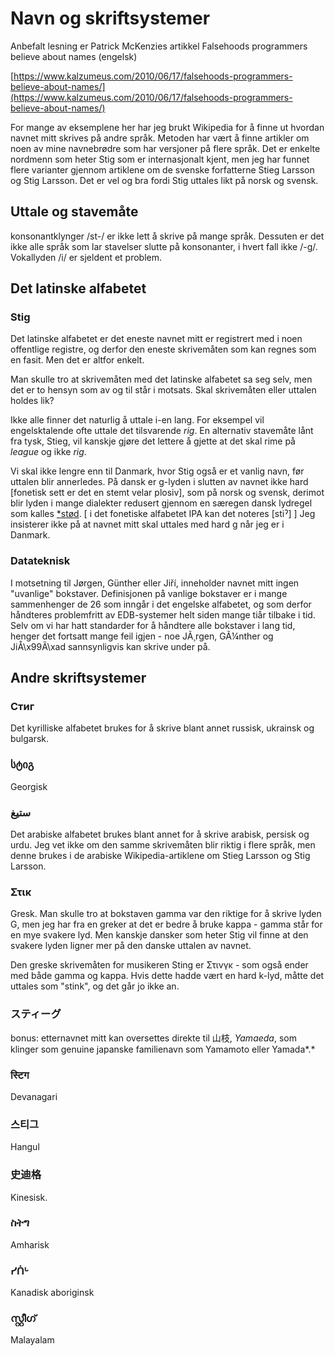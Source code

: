 # Navn og skriftsystemer

Anbefalt lesning er Patrick McKenzies artikkel Falsehoods programmers believe about names (engelsk)

[https://www.kalzumeus.com/2010/06/17/falsehoods-programmers-believe-about-names/](https://www.kalzumeus.com/2010/06/17/falsehoods-programmers-believe-about-names/)

For mange av eksemplene her har jeg brukt Wikipedia for å finne ut hvordan navnet mitt skrives på andre språk. Metoden har vært å finne artikler om noen av mine navnebrødre som har versjoner på flere språk. Det er enkelte nordmenn som heter Stig som er internasjonalt kjent, men jeg har funnet flere varianter gjennom artiklene om de svenske forfatterne Stieg Larsson og Stig Larsson. Det er vel og bra fordi Stig uttales likt på norsk og svensk.

## Uttale og stavemåte

konsonantklynger /st-/ er ikke lett å skrive på mange språk. Dessuten er det ikke alle språk som lar stavelser slutte på konsonanter, i hvert fall ikke /-g/. Vokallyden /i/ er sjeldent et problem.

## Det latinske alfabetet

### Stig

Det latinske alfabetet er det eneste navnet mitt er registrert med i noen offentlige registre, og derfor den eneste skrivemåten som kan regnes som en fasit. Men det er altfor enkelt.

Man skulle tro at skrivemåten med det latinske alfabetet sa seg selv, men det er to hensyn som av og til står i motsats. Skal skrivemåten eller uttalen holdes lik?

Ikke alle finner det naturlig å uttale i-en lang. For eksempel vil engelsktalende ofte uttale det tilsvarende *rig*. En alternativ stavemåte lånt fra tysk, Stieg, vil kanskje gjøre det lettere å gjette at det skal rime på *league* og ikke *rig*.

Vi skal ikke lengre enn til Danmark, hvor Stig også er et vanlig navn, før uttalen blir annerledes. På dansk er g-lyden i slutten av navnet ikke hard [fonetisk sett er det en stemt velar plosiv], som på norsk og svensk, derimot blir lyden i mange dialekter redusert gjennom en særegen dansk lydregel som kalles [*stød](*[https://denstoredanske.lex.dk/stød_-_sprogvidenskabeligt_begreb](https://denstoredanske.lex.dk/st%C3%B8d_-_sprogvidenskabeligt_begreb)). [ i det fonetiske alfabetet IPA kan det noteres [stiˀ] ] Jeg insisterer ikke på at navnet mitt skal uttales med hard g når jeg er i Danmark.

### Datateknisk

I motsetning til Jørgen, Günther eller Jiří, inneholder navnet mitt ingen "uvanlige" bokstaver. Definisjonen på vanlige bokstaver er i mange sammenhenger de 26 som inngår i det engelske alfabetet, og som derfor håndteres problemfritt av EDB-systemer helt siden mange tiår tilbake i tid. Selv om vi har hatt standarder for å håndtere alle bokstaver i lang tid, henger det fortsatt mange feil igjen - noe JÃ¸rgen, GÃ¼nther og JiÅ\x99Ã\xad sannsynligvis kan skrive under på.

## Andre skriftsystemer

### Стиг

Det kyrilliske alfabetet brukes for å skrive blant annet russisk, ukrainsk og bulgarsk.

### სტიგ

Georgisk

### ستيغ

Det arabiske alfabetet brukes blant annet for å skrive arabisk, persisk og urdu. Jeg vet ikke om den samme skrivemåten blir riktig i flere språk, men denne brukes i de arabiske Wikipedia-artiklene om Stieg Larsson og Stig Larsson.

### Στικ

Gresk. Man skulle tro at bokstaven gamma var den riktige for å skrive lyden G, men jeg har fra en greker at det er bedre å bruke kappa - gamma står for en mye svakere lyd. Men kanskje dansker som heter Stig vil finne at den svakere lyden ligner mer på den danske uttalen av navnet.

Den greske skrivemåten for musikeren Sting er Στινγκ - som også ender med både gamma og kappa. Hvis dette hadde vært en hard k-lyd, måtte det uttales som "stink", og det går jo ikke an.

### スティーグ

bonus: etternavnet mitt kan oversettes direkte til 山枝, *Yamaeda*, som klinger som genuine japanske familienavn som Yamamoto eller Yamada*.*

### स्टिग

Devanagari

### 스티그

Hangul

### 史迪格

Kinesisk.

### ስትግ

Amharisk

### ᓯᑏᒡ

Kanadisk aboriginsk

### സ്റ്റീഗ്

Malayalam

